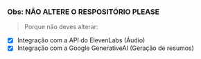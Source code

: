 ### Obs: NÃO ALTERE O RESPOSITÓRIO PLEASE
> Porque não deves alterar:
- [x] Integração com a API do ElevenLabs (Áudio)
- [x] Integração com a Google GenerativeAI (Geração de resumos)
